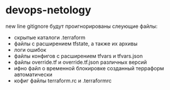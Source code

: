 # devops-netology
new line
gitignore будут проигнорированы слеующие файлы:
- скрытые каталоги .terraform
- файлы с расширением tfstate, а также их архивы
- логи ошибок
- файлы конфигов с расширением tfvars и tfvars.json
- файлы override.tf и override.tf.json различных версий
- ифно файл о временной блокировке созданный терраформ автоматически
- кофиг файлы terraform.rc и .terraformrc
